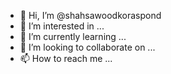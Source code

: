 - 👋 Hi, I’m @shahsawoodkoraspond
- 👀 I’m interested in ...
- 🌱 I’m currently learning ...
- 💞️ I’m looking to collaborate on ...
- 📫 How to reach me ...

<!---
shahsawoodkoraspond/shahsawoodkoraspond is a ✨ special ✨ repository because its `README.md` (this file) appears on your GitHub profile.
You can click the Preview link to take a look at your changes.
--->
